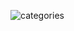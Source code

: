 ![categories](https://github.com/amirrrra/News-App/assets/117866096/42339b55-2db4-4826-9f51-57f165cccf59)
